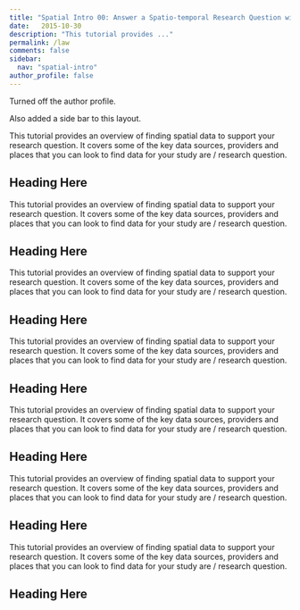 ```yaml
---
title: "Spatial Intro 00: Answer a Spatio-temporal Research Question with Data - Where to Start?"
date:   2015-10-30
description: "This tutorial provides ..."
permalink: /law
comments: false
sidebar:
  nav: "spatial-intro"
author_profile: false  
---
```


Turned off the author profile.

Also added a side bar to this layout.

This tutorial provides an overview of finding spatial data to support your
research question. It covers some of the key data sources, providers and
places that you can look to find data for your study are / research question.

## Heading Here

This tutorial provides an overview of finding spatial data to support your
research question. It covers some of the key data sources, providers and
places that you can look to find data for your study are / research question.

## Heading Here

This tutorial provides an overview of finding spatial data to support your
research question. It covers some of the key data sources, providers and
places that you can look to find data for your study are / research question.

## Heading Here

This tutorial provides an overview of finding spatial data to support your
research question. It covers some of the key data sources, providers and
places that you can look to find data for your study are / research question.

## Heading Here

This tutorial provides an overview of finding spatial data to support your
research question. It covers some of the key data sources, providers and
places that you can look to find data for your study are / research question.

## Heading Here

This tutorial provides an overview of finding spatial data to support your
research question. It covers some of the key data sources, providers and
places that you can look to find data for your study are / research question.

## Heading Here

This tutorial provides an overview of finding spatial data to support your
research question. It covers some of the key data sources, providers and
places that you can look to find data for your study are / research question.

## Heading Here
